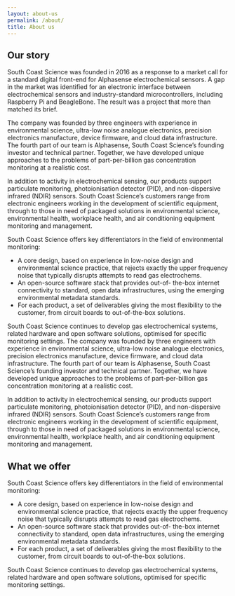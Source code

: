```yaml
---
layout: about-us
permalink: /about/
title: About us
---
```


## Our story
South Coast Science was founded in 2016 as a response to a market call for a standard digital front-end for Alphasense electrochemical sensors. A gap in the market was identified for an electronic interface between electrochemical sensors and industry-standard microcontrollers, including Raspberry Pi and BeagleBone. The result was a project that more than matched its brief.

The company was founded by three engineers with experience in environmental science, ultra-low noise analogue electronics, precision electronics manufacture, device firmware, and cloud data infrastructure. The fourth part of our team is Alphasense, South Coast Science’s founding investor and technical partner. Together, we have developed unique approaches to the problems of part-per-billion gas concentration monitoring at a realistic cost.

In addition to activity in electrochemical sensing, our products support particulate monitoring, photoionisation detector (PID), and non-dispersive infrared (NDIR) sensors. South Coast Science’s customers range from electronic engineers working in the development of scientific equipment, through to those in need of packaged solutions in environmental science, environmental health, workplace health, and air conditioning equipment monitoring and management.

South Coast Science offers key differentiators in the field of environmental monitoring:

- A core design, based on experience in low-noise design and environmental science practice, that rejects exactly the upper frequency noise that typically disrupts attempts to read gas electrochems.
- An open-source software stack that provides out-of- the-box internet connectivity to standard, open data infrastructures, using the emerging environmental metadata standards.
- For each product, a set of deliverables giving the most flexibility to the customer, from circuit boards to out-of-the-box solutions.

South Coast Science continues to develop gas electrochemical systems, related hardware and open software solutions, optimised for specific monitoring settings.
The company was founded by three engineers with experience in environmental science, ultra-low noise analogue electronics, precision electronics manufacture, device firmware, and cloud data infrastructure. The fourth part of our team is Alphasense, South Coast Science’s founding investor and technical partner. Together, we have developed unique approaches to the problems of part-per-billion gas concentration monitoring at a realistic cost.

In addition to activity in electrochemical sensing, our products support particulate monitoring, photoionisation detector (PID), and non-dispersive infrared (NDIR) sensors. South Coast Science’s customers range from electronic engineers working in the development of scientific equipment, through to those in need of packaged solutions in environmental science, environmental health, workplace health, and air conditioning equipment monitoring and management.

## What we offer
South Coast Science offers key differentiators in the field of environmental monitoring:

- A core design, based on experience in low-noise design and environmental science practice, that rejects exactly the upper frequency noise that typically disrupts attempts to read gas electrochems.
- An open-source software stack that provides out-of- the-box internet connectivity to standard, open data infrastructures, using the emerging environmental metadata standards.
- For each product, a set of deliverables giving the most flexibility to the customer, from circuit boards to out-of-the-box solutions.

South Coast Science continues to develop gas electrochemical systems, related hardware and open software solutions, optimised for specific monitoring settings.
